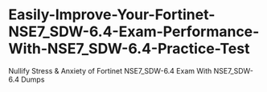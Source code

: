 # Easily-Improve-Your-Fortinet-NSE7_SDW-6.4-Exam-Performance-With-NSE7_SDW-6.4-Practice-Test
Nullify Stress &amp; Anxiety of Fortinet NSE7_SDW-6.4 Exam With NSE7_SDW-6.4 Dumps
